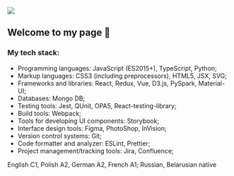 
![](https://a.radikal.ru/a22/2011/d4/81ea2446066d.png)
## Welcome to my page 👋 

### My tech stack:

* Programming languages: JavaScript (ES2015+), TypeScript, Python;
* Markup languages: CSS3 (including preprocessors), HTML5, JSX, SVG;
* Frameworks and libraries: React, Redux, Vue, D3.js, PySpark, Material-UI;
* Databases: Mongo DB;
* Testing tools: Jest, QUnit, OPA5, React-testing-library;
* Build tools: Webpack;
* Tools for developing UI components: Storybook;
* Interface design tools: Figma, PhotoShop, InVision;
* Version control systems: Git;
* Code formatter and analyzer: ESLint, Prettier;
* Project management/tracking tools: Jira, Confluence;

English C1, Polish A2, German A2, French A1; Russian, Belarusian native
